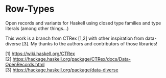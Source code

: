 Row-Types
=======

Open records and variants for Haskell using closed type families and type literals
(among other things...)

This work is a branch from CTRex [1,2] with other inspiration from data-diverse [3].
My thanks to the authors and contributors of those libraries!

[1] https://wiki.haskell.org/CTRex<br/>
[2] https://hackage.haskell.org/package/CTRex/docs/Data-OpenRecords.html<br/>
[3] https://hackage.haskell.org/package/data-diverse<br/>
